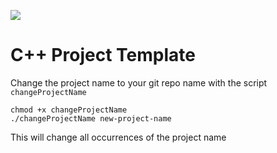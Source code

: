 ![](https://github.com/martenmh/workflows/c/c++%ci/badge.svg)

# C++ Project Template

Change the project name to your git repo name with the script
`changeProjectName`

```
chmod +x changeProjectName
./changeProjectName new-project-name
```

This will change all occurrences of the project name
